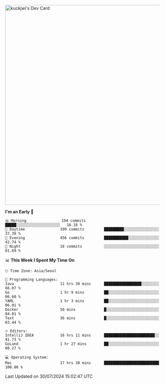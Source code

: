 <a href="https://app.daily.dev/kuckhwancho"><img src="https://api.daily.dev/devcards/v2/efef39c8028947428b3c0b486b9cd9b6.png?r=iz2&type=wide" width="652" alt="kuckjwi's Dev Card"/></a>

<!--START_SECTION:waka-->
**I'm an Early 🐤** 

```text
🌞 Morning                194 commits         █████░░░░░░░░░░░░░░░░░░░░   18.18 % 
🌆 Daytime                399 commits         █████████░░░░░░░░░░░░░░░░   37.39 % 
🌃 Evening                456 commits         ███████████░░░░░░░░░░░░░░   42.74 % 
🌙 Night                  18 commits          ░░░░░░░░░░░░░░░░░░░░░░░░░   01.69 % 
```


📊 **This Week I Spent My Time On** 

```text
🕑︎ Time Zone: Asia/Seoul

💬 Programming Languages: 
Java                     11 hrs 39 mins      █████████████████░░░░░░░░   66.07 % 
Go                       1 hr 9 mins         ██░░░░░░░░░░░░░░░░░░░░░░░   06.60 % 
YAML                     1 hr 3 mins         ██░░░░░░░░░░░░░░░░░░░░░░░   06.01 % 
Docker                   50 mins             █░░░░░░░░░░░░░░░░░░░░░░░░   04.81 % 
Text                     36 mins             █░░░░░░░░░░░░░░░░░░░░░░░░   03.44 % 

🔥 Editors: 
IntelliJ IDEA            16 hrs 11 mins      ███████████████████████░░   91.73 % 
GoLand                   1 hr 27 mins        ██░░░░░░░░░░░░░░░░░░░░░░░   08.27 % 

💻 Operating System: 
Mac                      17 hrs 38 mins      █████████████████████████   100.00 % 
```


 Last Updated on 30/07/2024 15:02:47 UTC
<!--END_SECTION:waka-->

